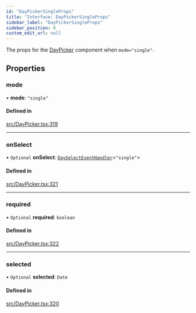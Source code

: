 ```yaml
---
id: "DayPickerSingleProps"
title: "Interface: DayPickerSingleProps"
sidebar_label: "DayPickerSingleProps"
sidebar_position: 0
custom_edit_url: null
---
```


The props for the [DayPicker](/api/functions/DayPicker.md) component when `mode="single"`.

## Properties

### mode

• **mode**: ``"single"``

#### Defined in

[src/DayPicker.tsx:319](https://github.com/gpbl/react-day-picker/blob/cd80be68f/src/DayPicker.tsx#L319)

___

### onSelect

• `Optional` **onSelect**: [`DaySelectEventHandler`](/api/types/DaySelectEventHandler.md)<``"single"``\>

#### Defined in

[src/DayPicker.tsx:321](https://github.com/gpbl/react-day-picker/blob/cd80be68f/src/DayPicker.tsx#L321)

___

### required

• `Optional` **required**: `boolean`

#### Defined in

[src/DayPicker.tsx:322](https://github.com/gpbl/react-day-picker/blob/cd80be68f/src/DayPicker.tsx#L322)

___

### selected

• `Optional` **selected**: `Date`

#### Defined in

[src/DayPicker.tsx:320](https://github.com/gpbl/react-day-picker/blob/cd80be68f/src/DayPicker.tsx#L320)
